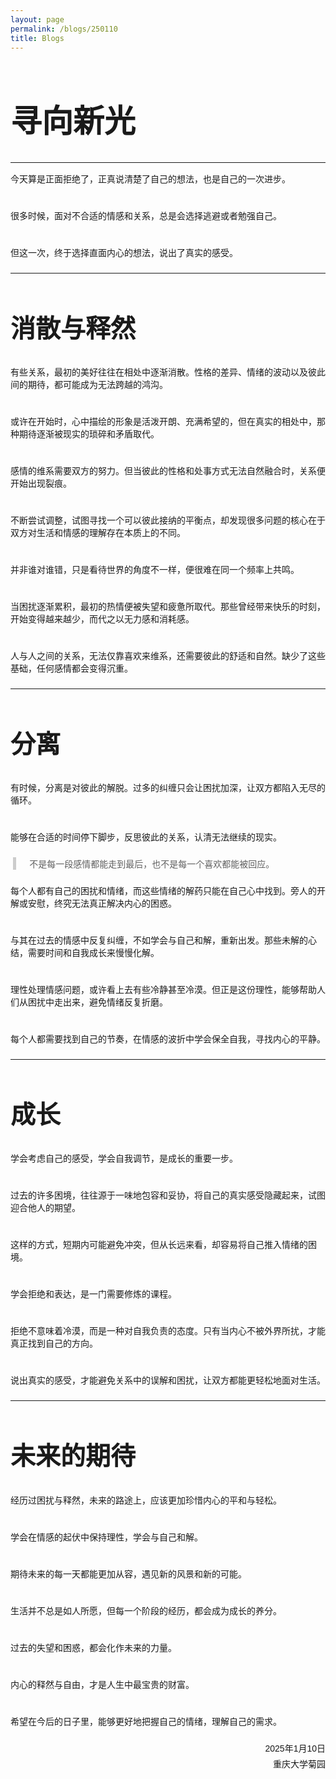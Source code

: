 ```yaml
---
layout: page
permalink: /blogs/250110
title: Blogs
---
```


<style>
  /* 定义两种字体 */
  @font-face {
    font-family: 'TitleFont';  /* 标题字体 */
    src: url('/assets/fonts/SMILEYSANS.TTF') format('truetype');
  }

  @font-face {
    font-family: 'BodyFont';  /* 正文字体 */
    src: url('/assets/fonts/DENG.TTF') format('truetype');
  }

  

  /* 正文字体设置 */
  body {
    font-family: 'BodyFont', sans-serif;  /* 正文使用BodyFont */
  }
  p {
    font-family: 'BodyFont', sans-serif;  /* 正文使用BodyFont */
    margin-top: 15px;  /* 设置段落顶部间距，例如15px */
    margin-bottom: 23px;  /* 设置段落底部间距，例如15px */
    }
  h1 {
    font-size:50px;
  }
  h2 {
    font-size:40px;
  }
    
/* 设置 blockquote 和 q 的字体 */
  blockquote {font-weight: normal;
    font-family: 'TitleFont', sans-serif;  /* 引用使用BodyFont */
    /* font-style: italic;  设置引用的字体样式为斜体 */
    border-left: 5px solid #ccc;  /* 添加左边框以突出显示引用 */
    margin: 0em 0.3em;  /* 设置引用的上下外边距 */
    padding: 0.01px 1.5em;  /* 设置引用的内边距 */
  }

  q {
    font-family: 'TitleFont', sans-serif;  /* 短引用使用BodyFont */
    quotes: "“" "”" "‘" "’";  /* 设置引号样式 */
  }
</style>

# 寻向新光

---

今天算是正面拒绝了，正真说清楚了自己的想法，也是自己的一次进步。

<br>很多时候，面对不合适的情感和关系，总是会选择逃避或者勉强自己。

<br>但这一次，终于选择直面内心的想法，说出了真实的感受。

---

## 消散与释然

有些关系，最初的美好往往在相处中逐渐消散。性格的差异、情绪的波动以及彼此间的期待，都可能成为无法跨越的鸿沟。

<br>或许在开始时，心中描绘的形象是活泼开朗、充满希望的，但在真实的相处中，那种期待逐渐被现实的琐碎和矛盾取代。

<br>感情的维系需要双方的努力。但当彼此的性格和处事方式无法自然融合时，关系便开始出现裂痕。

<br>不断尝试调整，试图寻找一个可以彼此接纳的平衡点，却发现很多问题的核心在于双方对生活和情感的理解存在本质上的不同。

<br>并非谁对谁错，只是看待世界的角度不一样，便很难在同一个频率上共鸣。

<br>当困扰逐渐累积，最初的热情便被失望和疲惫所取代。那些曾经带来快乐的时刻，开始变得越来越少，而代之以无力感和消耗感。

<br>人与人之间的关系，无法仅靠喜欢来维系，还需要彼此的舒适和自然。缺少了这些基础，任何感情都会变得沉重。

---

## 分离

有时候，分离是对彼此的解脱。过多的纠缠只会让困扰加深，让双方都陷入无尽的循环。

<br>能够在合适的时间停下脚步，反思彼此的关系，认清无法继续的现实。

> 不是每一段感情都能走到最后，也不是每一个喜欢都能被回应。

每个人都有自己的困扰和情绪，而这些情绪的解药只能在自己心中找到。旁人的开解或安慰，终究无法真正解决内心的困惑。

<br>与其在过去的情感中反复纠缠，不如学会与自己和解，重新出发。那些未解的心结，需要时间和自我成长来慢慢化解。

<br>理性处理情感问题，或许看上去有些冷静甚至冷漠。但正是这份理性，能够帮助人们从困扰中走出来，避免情绪反复折磨。

<br>每个人都需要找到自己的节奏，在情感的波折中学会保全自我，寻找内心的平静。

---

## 成长

学会考虑自己的感受，学会自我调节，是成长的重要一步。

<br>过去的许多困境，往往源于一味地包容和妥协，将自己的真实感受隐藏起来，试图迎合他人的期望。

<br>这样的方式，短期内可能避免冲突，但从长远来看，却容易将自己推入情绪的困境。

<br>学会拒绝和表达，是一门需要修炼的课程。

<br>拒绝不意味着冷漠，而是一种对自我负责的态度。只有当内心不被外界所扰，才能真正找到自己的方向。

<br>说出真实的感受，才能避免关系中的误解和困扰，让双方都能更轻松地面对生活。

---

## 未来的期待

经历过困扰与释然，未来的路途上，应该更加珍惜内心的平和与轻松。

<br>学会在情感的起伏中保持理性，学会与自己和解。

<br>期待未来的每一天都能更加从容，遇见新的风景和新的可能。

<br>生活并不总是如人所愿，但每一个阶段的经历，都会成为成长的养分。

<br>过去的失望和困惑，都会化作未来的力量。

<br>内心的释然与自由，才是人生中最宝贵的财富。

<br>希望在今后的日子里，能够更好地把握自己的情绪，理解自己的需求。

<div style="text-align: right;">
  <!-- 插入名字图片 -->
  <!-- <img src="https://wujie3375.github.io\blogs\images\sign.png" alt="名字" style="width: 75px; vertical-align: middle;"> -->
  
  <!-- 日期和地点 -->
  <p style="margin: 5px 0;">2025年1月10日</p>
  <p style="margin: 5px 0;">重庆大学菊园</p>
</div>